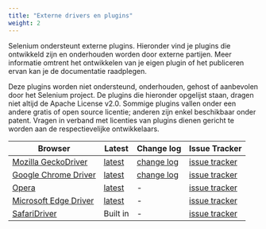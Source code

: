 ```yaml
---
title: "Externe drivers en plugins"
weight: 2
---
```


Selenium ondersteunt externe plugins. Hieronder vind je plugins die ontwikkeld
zijn en onderhouden worden door externe partijen. Meer informatie omtrent
het ontwikkelen van je eigen plugin of het publiceren ervan kan je de documentatie
raadplegen.

Deze plugins worden niet ondersteund, onderhouden, gehost of aanbevolen door
het Selenium project. De plugins die hieronder opgelijst staan, dragen niet altijd
de Apache License v2.0. Sommige plugins vallen onder een andere gratis of open source
licentie; anderen zijn enkel beschikbaar onder patent. Vragen in verband met licenties
van plugins dienen gericht te worden aan de respectievelijke ontwikkelaars.

|Browser|Latest|Change log|Issue Tracker|
|--- |--- |--- |--- |
|[Mozilla GeckoDriver](https://github.com/mozilla/geckodriver/)|[latest](https://github.com/mozilla/geckodriver/releases)|[change log](https://github.com/mozilla/geckodriver/blob/release/CHANGES.md)|[issue tracker](https://github.com/mozilla/geckodriver/issues)|
|[Google Chrome Driver](https://chromedriver.chromium.org/)|[latest](https://chromedriver.chromium.org/downloads)|[change log](https://chromedriver.chromium.org/downloads)|[issue tracker](https://bugs.chromium.org/p/chromedriver/issues/list)|
|[Opera](http://choice.opera.com/developer/tools/operadriver/)|[latest](https://github.com/operasoftware/operachromiumdriver/releases)|-|[issue tracker](https://github.com/operasoftware/operachromiumdriver/issues)|
|[Microsoft Edge Driver](https://developer.microsoft.com/en-us/microsoft-edge/tools/webdriver/)|[latest](https://developer.microsoft.com/en-us/microsoft-edge/tools/webdriver/#downloads)|-|[issue tracker](https://developer.microsoft.com/en-us/microsoft-edge/platform/issues/)|
|[SafariDriver](https://webkit.org/blog/6900/webdriver-support-in-safari-10/)|Built in|-|[issue tracker](https://bugreport.apple.com/)|
